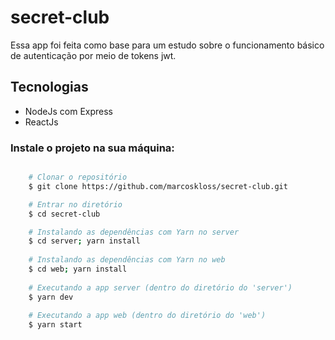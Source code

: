 # secret-club

Essa app foi feita como base para um estudo sobre o funcionamento básico de autenticação por meio de tokens jwt.

## Tecnologias
- NodeJs com Express
- ReactJs

### Instale o projeto na sua máquina:

```bash

    # Clonar o repositório
    $ git clone https://github.com/marcoskloss/secret-club.git

    # Entrar no diretório
    $ cd secret-club

    # Instalando as dependências com Yarn no server
    $ cd server; yarn install
    
    # Instalando as dependências com Yarn no web
    $ cd web; yarn install
    
    # Executando a app server (dentro do diretório do 'server')
    $ yarn dev
    
    # Executando a app web (dentro do diretório do 'web')
    $ yarn start
```
